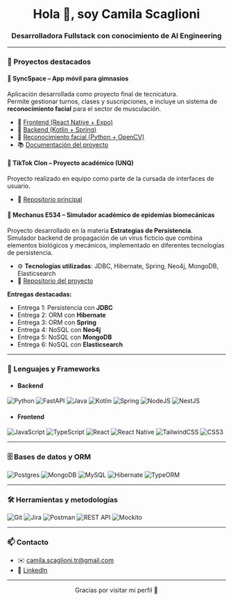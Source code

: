 <h1 align="center">Hola 👋, soy Camila Scaglioni</h1>
<h3 align="center">Desarrolladora Fullstack con conocimiento de AI Engineering</h3>

---


### 🚀 Proyectos destacados

#### 🔹 SyncSpace – App móvil para gimnasios

Aplicación desarrollada como proyecto final de tecnicatura.  
Permite gestionar turnos, clases y suscripciones, e incluye un sistema de **reconocimiento facial** para el sector de musculación.

- 📱 [Frontend (React Native + Expo)](https://github.com/ariel1105/TIP_GYM_Frontend)
- 🧠 [Backend (Kotlin + Spring)](https://github.com/ariel1105/TIP_GYM_Backend)
- 🤖 [Reconocimiento facial (Python + OpenCV)](https://github.com/scamipia/login-facial-tip)
- 📚 [Documentación del proyecto](https://github.com/ariel1105/TIP_GYM_Documentacion)



#### 🔹 TikTok Clon – Proyecto académico (UNQ)

Proyecto realizado en equipo como parte de la cursada de interfaces de usuario.

- 🎥 [Repositorio principal](https://github.com/unq-ui/2024s1-Grupo06)



#### 🔹 Mechanus E534 – Simulador académico de epidemias biomecánicas

Proyecto desarrollado en la materia **Estrategias de Persistencia**.  
Simulador backend de propagación de un virus ficticio que combina elementos biológicos y mecánicos, implementado en diferentes tecnologías de persistencia.

- ⚙️ **Tecnologías utilizadas**: JDBC, Hibernate, Spring, Neo4j, MongoDB, Elasticsearch  
- 📂 [Repositorio del proyecto](https://github.com/EPERS-UNQ/En_mi_compu_andaba_TP)  

**Entregas destacadas:**
- Entrega 1: Persistencia con **JDBC**  
- Entrega 2: ORM con **Hibernate**  
- Entrega 3: ORM con **Spring**  
- Entrega 4: NoSQL con **Neo4j**  
- Entrega 5: NoSQL con **MongoDB**  
- Entrega 6: NoSQL con **Elasticsearch**  

---

### 🧰 Lenguajes y Frameworks

  - #### Backend
  ![Python](https://img.shields.io/badge/python-3670A0?style=for-the-badge&logo=python&logoColor=ffdd54)
  ![FastAPI](https://img.shields.io/badge/fastapi-009688?style=for-the-badge&logo=fastapi&logoColor=white)
  ![Java](https://img.shields.io/badge/java-%23ED8B00.svg?style=for-the-badge&logo=openjdk&logoColor=white)
  ![Kotlin](https://img.shields.io/badge/kotlin-%237F52FF.svg?style=for-the-badge&logo=kotlin&logoColor=white)
  ![Spring](https://img.shields.io/badge/spring-%236DB33F.svg?style=for-the-badge&logo=spring&logoColor=white)
  ![NodeJS](https://img.shields.io/badge/node.js-6DA55F?style=for-the-badge&logo=node.js&logoColor=white)
  ![NestJS](https://img.shields.io/badge/nestjs-%23E0234E.svg?style=for-the-badge&logo=nestjs&logoColor=white)

  - #### Frontend
  ![JavaScript](https://img.shields.io/badge/javascript-%23323330.svg?style=for-the-badge&logo=javascript&logoColor=%23F7DF1E)
  ![TypeScript](https://img.shields.io/badge/typescript-%23007ACC.svg?style=for-the-badge&logo=typescript&logoColor=white)
  ![React](https://img.shields.io/badge/react-%2320232a.svg?style=for-the-badge&logo=react&logoColor=%2361DAFB)
  ![React Native](https://img.shields.io/badge/react_native-%2320232a.svg?style=for-the-badge&logo=react&logoColor=%2361DAFB)
  ![TailwindCSS](https://img.shields.io/badge/tailwindcss-%2338B2AC.svg?style=for-the-badge&logo=tailwind-css&logoColor=white)
  ![CSS3](https://img.shields.io/badge/css3-%231572B6.svg?style=for-the-badge&logo=css3&logoColor=white)

---

### 🗄️ Bases de datos y ORM
![Postgres](https://img.shields.io/badge/postgres-%23316192.svg?style=for-the-badge&logo=postgresql&logoColor=white)
![MongoDB](https://img.shields.io/badge/MongoDB-%234ea94b.svg?style=for-the-badge&logo=mongodb&logoColor=white)
![MySQL](https://img.shields.io/badge/mysql-4479A1.svg?style=for-the-badge&logo=mysql&logoColor=white)
![Hibernate](https://img.shields.io/badge/Hibernate-59666C?style=for-the-badge&logo=Hibernate&logoColor=white)
![TypeORM](https://img.shields.io/badge/TypeORM-FE0803.svg?style=for-the-badge&logo=typeorm&logoColor=white)

---

### 🛠️ Herramientas y metodologías

![Git](https://img.shields.io/badge/git-%23F05033.svg?style=for-the-badge&logo=git&logoColor=white)
![Jira](https://img.shields.io/badge/jira-%230A0FFF.svg?style=for-the-badge&logo=jira&logoColor=white)
![Postman](https://img.shields.io/badge/Postman-FF6C37?style=for-the-badge&logo=postman&logoColor=white)
![REST API](https://img.shields.io/badge/REST%20API-009688?style=for-the-badge&logo=rest&logoColor=white)
![Mockito](https://img.shields.io/badge/mockito-25A162?style=for-the-badge&logo=java&logoColor=white)

---

### 📫 Contacto

- ✉️ camila.scaglioni.tr@gmail.com  
- 💼 [LinkedIn](www.linkedin.com/in/camila-scaglioni-0218b11bb)

---

<p align="center">
  Gracias por visitar mi perfil 🙌  
</p>
